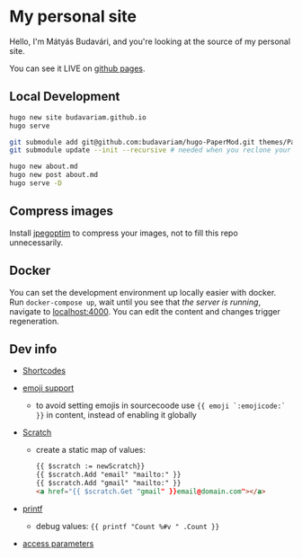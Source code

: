 # My personal site

Hello, I'm Mátyás Budavári, and you're looking at the source of my personal site.

You can see it LIVE on [github pages](https://budavariam.github.io).

## Local Development

```bash
hugo new site budavariam.github.io
hugo serve

git submodule add git@github.com:budavariam/hugo-PaperMod.git themes/PaperModBudavariam --depth=1
git submodule update --init --recursive # needed when you reclone your repo (submodules may not get cloned automatically)

hugo new about.md
hugo new post about.md
hugo serve -D
```

## Compress images

Install [jpegoptim](https://github.com/tjko/jpegoptim) to compress your images, not to fill this repo unnecessarily.

## Docker

You can set the development environment up locally easier with docker.
Run `docker-compose up`, wait until you see that *the server is running*,
navigate to [localhost:4000](localhost:4000).
You can edit the content and changes trigger regeneration.

## Dev info

- [Shortcodes](https://gohugo.io/content-management/shortcodes/)
- [emoji support](https://gohugo.io/functions/emojify/)
  - to avoid setting emojis in sourcecoode use ```{{ emoji `:emojicode:` }}``` in content, instead of enabling it globally
- [Scratch](https://gohugo.io/functions/scratch/)
  - create a static map of values:

    ```html
    {{ $scratch := newScratch}}
    {{ $scratch.Add "email" "mailto:" }}
    {{ $scratch.Add "gmail" "mailto:" }}
    <a href="{{ $scratch.Get "gmail" }}email@domain.com"></a>
    ```

- [printf](https://gohugo.io/functions/printf/)
  - debug values: `{{ printf "Count %#v " .Count }}`
- [access parameters](https://gohugo.io/templates/shortcode-templates/#access-parameters)